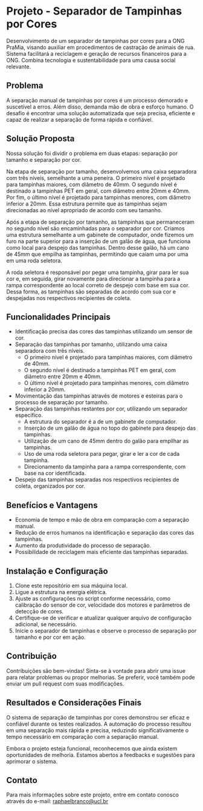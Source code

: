 # Projeto - Separador de Tampinhas por Cores
Desenvolvimento de um separador de tampinhas por cores para a ONG PraMia, visando auxiliar em procedimentos de castração de animais de rua. Sistema facilitará a reciclagem e geração de recursos financeiros para a ONG. Combina tecnologia e sustentabilidade para uma causa social relevante.

## Problema

A separação manual de tampinhas por cores é um processo demorado e suscetível a erros. Além disso, demanda mão de obra e esforço humano. O desafio é encontrar uma solução automatizada que seja precisa, eficiente e capaz de realizar a separação de forma rápida e confiável.

## Solução Proposta

Nossa solução foi dividir o problema em duas etapas: separação por tamanho e separação por cor.

Na etapa de separação por tamanho, desenvolvemos uma caixa separadora com três níveis, semelhante a uma peneira. O primeiro nível é projetado para tampinhas maiores, com diâmetro de 40mm. O segundo nível é destinado a tampinhas PET em geral, com diâmetro entre 20mm e 40mm. Por fim, o último nível é projetado para tampinhas menores, com diâmetro inferior a 20mm. Essa estrutura permite que as tampinhas sejam direcionadas ao nível apropriado de acordo com seu tamanho.

Após a etapa de separação por tamanho, as tampinhas que permaneceram no segundo nível são encaminhadas para o separador por cor. Criamos uma estrutura semelhante a um gabinete de computador, onde fizemos um furo na parte superior para a inserção de um galão de água, que funciona como local para despejo das tampinhas. Dentro desse galão, há um cano de 45mm que empilha as tampinhas, permitindo que caiam uma por uma em uma roda seletora.

A roda seletora é responsável por pegar uma tampinha, girar para ler sua cor e, em seguida, girar novamente para direcionar a tampinha para a rampa correspondente ao local correto de despejo com base em sua cor. Dessa forma, as tampinhas são separadas de acordo com sua cor e despejadas nos respectivos recipientes de coleta.


## Funcionalidades Principais

- Identificação precisa das cores das tampinhas utilizando um sensor de cor.
- Separação das tampinhas por tamanho, utilizando uma caixa separadora com três níveis.
  - O primeiro nível é projetado para tampinhas maiores, com diâmetro de 40mm.
  - O segundo nível é destinado a tampinhas PET em geral, com diâmetro entre 20mm e 40mm.
  - O último nível é projetado para tampinhas menores, com diâmetro inferior a 20mm.
- Movimentação das tampinhas através de motores e esteiras para o processo de separação por tamanho.
- Separação das tampinhas restantes por cor, utilizando um separador específico.
  - A estrutura do separador é a de um gabinete de computador.
  - Inserção de um galão de água no topo do gabinete para despejo das tampinhas.
  - Utilização de um cano de 45mm dentro do galão para empilhar as tampinhas.
  - Uso de uma roda seletora para pegar, girar e ler a cor de cada tampinha.
  - Direcionamento da tampinha para a rampa correspondente, com base na cor identificada.
- Despejo das tampinhas separadas nos respectivos recipientes de coleta, organizados por cor.


## Benefícios e Vantagens

- Economia de tempo e mão de obra em comparação com a separação manual.
- Redução de erros humanos na identificação e separação das cores das tampinhas.
- Aumento da produtividade do processo de separação.
- Possibilidade de reciclagem mais eficiente das tampinhas separadas.

## Instalação e Configuração

1. Clone este repositório em sua máquina local.
2. Ligue a estrutura na energia elétrica.
3. Ajuste as configurações no script conforme necessário, como calibração do sensor de cor, velocidade dos motores e parâmetros de detecção de cores.
4. Certifique-se de verificar e atualizar qualquer arquivo de configuração adicional, se necessário.
5. Inicie o separador de tampinhas e observe o processo de separação por tamanho e por cor em ação.

## Contribuição

Contribuições são bem-vindas! Sinta-se à vontade para abrir uma issue para relatar problemas ou propor melhorias. Se preferir, você também pode enviar um pull request com suas modificações.

## Resultados e Considerações Finais

O sistema de separação de tampinhas por cores demonstrou ser eficaz e confiável durante os testes realizados. A automação do processo resultou em uma separação mais rápida e precisa, reduzindo significativamente o tempo necessário em comparação com a separação manual.

Embora o projeto esteja funcional, reconhecemos que ainda existem oportunidades de melhoria. Estamos abertos a feedbacks e sugestões para aprimorar o sistema.

## Contato

Para mais informações sobre este projeto, entre em contato conosco através do e-mail: raphaelbranco@ucl.br


